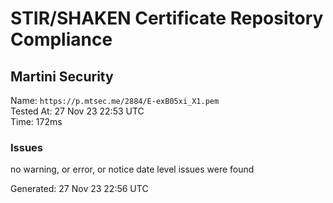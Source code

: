 # STIR/SHAKEN Certificate Repository Compliance

## Martini Security

Name: `https://p.mtsec.me/2884/E-exB05xi_X1.pem`\
Tested At: 27 Nov 23 22:53 UTC\
Time: 172ms

### Issues

no warning, or error, or notice date level issues were found

Generated: 27 Nov 23 22:56 UTC